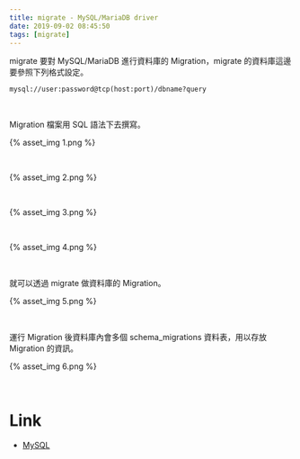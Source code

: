 ```yaml
---
title: migrate - MySQL/MariaDB driver
date: 2019-09-02 08:45:50
tags: [migrate]
---
```


migrate 要對 MySQL/MariaDB 進行資料庫的 Migration，migrate 的資料庫這邊要參照下列格式設定。  

<!-- More -->

    mysql://user:password@tcp(host:port)/dbname?query


</br>


Migration 檔案用 SQL 語法下去撰寫。  

{% asset_img 1.png %}

</br>


{% asset_img 2.png %}

</br>


{% asset_img 3.png %}

</br>


{% asset_img 4.png %}

</br>


就可以透過 migrate 做資料庫的 Migration。  

{% asset_img 5.png %}

</br>


運行 Migration 後資料庫內會多個 schema_migrations 資料表，用以存放 Migration 的資訊。  

{% asset_img 6.png %}

</br>


Link
====
* [MySQL](https://github.com/golang-migrate/migrate/tree/master/database/mysql)
